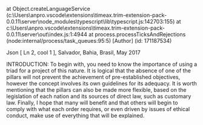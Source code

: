 at Object.createLanguageService (c:\Users\anpro\.vscode\extensions\timeax.trim-extension-pack-0.0.11\server\node_modules\typescript\lib\typescript.js:142703:155) at c:\Users\anpro\.vscode\extensions\timeax.trim-extension-pack-0.0.11\server\out\index.js:1:4944 at process.processTicksAndRejections (node:internal/process/task_queues:95:5)  [Author] (id: 171187534)

Json [ Ln 2, cool 1 ], Salvador, Bahia, Brasil, May 2017

INTRODUCTION:
To begin with, you need to know the importance of using a triad for a project of this nature. It is logical that the absence of one of the pillars will not prevent the achievement of pre-established objectives, however the concept involves its own guidelines for its adequacy. It is worth mentioning that the pillars can also be made more flexible, based on the legislation of each nation and its sources of direct law, such as customary law. Finally, I hope that many will benefit and that others will begin to comply with what each order requires, or even driven by issues of ethical conduct, make use of everything that will be explained.
